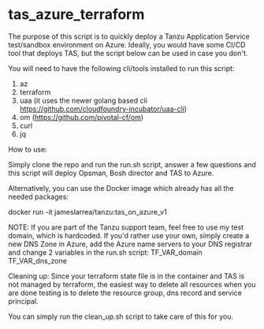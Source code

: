 # tas_azure_terraform

The purpose of this script is to quickly deploy a Tanzu Application Service test/sandbox environment on Azure. Ideally, you would have some CI/CD tool that deploys TAS, but the script below can be used in case you don't.

You will need to have the following cli/tools installed to run this script:
1) az
2) terraform
3) uaa (it uses the newer golang based cli https://github.com/cloudfoundry-incubator/uaa-cli)
4) om (https://github.com/pivotal-cf/om)
5) curl
6) jq

How to use:

Simply clone the repo and run the run.sh script, answer a few questions and this script will deploy Opsman, Bosh director and TAS to Azure.

Alternatively, you can use the Docker image which already has all the needed packages:

docker run -it jameslarrea/tanzu:tas_on_azure_v1

NOTE: If you are part of the Tanzu support team, feel free to use my test domain, which is hardcoded. If you'd rather use your own, simply create a new DNS Zone in Azure, add the Azure name servers to your DNS registrar and change 2 variables in the run.sh script:
TF_VAR_domain
TF_VAR_dns_zone

Cleaning up:
Since your terraform state file is in the container and TAS is not managed by terraform, the easiest way to delete all resources when you are done testing is to delete the resource group, dns record and service principal.

You can simply run the clean_up.sh script to take care of this for you.
